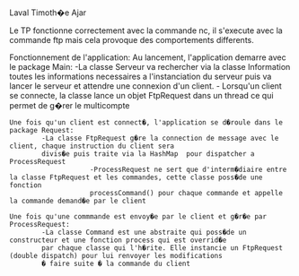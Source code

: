 Laval Timoth�e
      Ajar


Le TP fonctionne correctement avec la commande nc, il s'execute avec la commande ftp mais cela provoque des comportements differents.

Fonctionnement de l'application:
	 Au lancement, l'application demarre avec le package Main:
			-La classe Serveur va rechercher via la classe Information toutes les informations necessaires a l'instanciation du serveur
                        puis va lancer le serveur et attendre une connexion d'un client.
 			- Lorsqu'un client se connecte, la classe lance un objet FtpRequest dans un thread ce qui permet de g�rer le multicompte

	Une fois qu'un client est connect�, l'application se d�roule dans le package Request:
			-La classe FtpRequest g�re la connection de message avec le client, chaque instruction du client sera
			divis�e puis traite via la HashMap  pour dispatcher a ProcessRequest
                        -ProcessRequest ne sert que d'interm�diaire entre la classe FtpRequest et les commandes, cette classe poss�de une fonction
                        processCommand() pour chaque commande et appelle la commande demand�e par le client

	Une fois qu'une commmande est envoy�e par le client et g�r�e par ProcessRequest:
			-La classe Command est une abstraite qui poss�de un constructeur et une fonction process qui est overrid�e
  			par chaque classe qui l'h�rite. Elle instancie un FtpRequest (double dispatch) pour lui renvoyer les modifications
  			� faire suite � la commande du client

